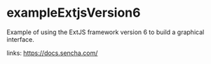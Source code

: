 # exampleExtjsVersion6 

Example of using the ExtJS framework version 6 to build a graphical interface.

links: https://docs.sencha.com/
